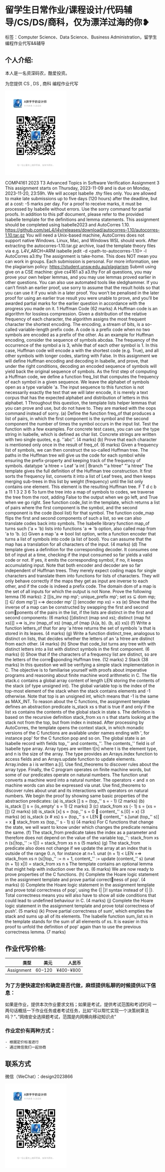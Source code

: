 # 留学生日常作业/课程设计/代码辅导/CS/DS/商科，仅为漂洋过海的你❥
标签：Computer Science、Data Science、Business Administration，留学生编程作业代写&&辅导

## 个人介绍:
本人是一名资深码农，酷爱投资。

为您提供 CS , DS , 商科 编程作业代写

<img src="design2023866.jpg"  width="200" />

COMP4161 2023 T3
Advanced Topics in Software Verification
Assignment 3
This assignment starts on Thursday, 2023-11-09 and is due on Monday, 2023-11-20, 23:59h. We
will accept Isabelle .thy files only. You are allowed to make late submissions up to five days
(120 hours) after the deadline, but at a cost: -5 marks per day. For a proof to receive marks,
it must be processed by Isabelle without errors. Use the sorry command for partial proofs. In
addition to this pdf document, please refer to the provided Isabelle template for the definitions
and lemma statements.
This assignment should be completed using Isabelle2023 and AutoCorres 1.10.
https://github.com/seL4/l4v/releases/download/autocorres-1.10/autocorres-1.10.tar.gz
You will need a Unix-based machine, AutoCorres does not support native Windows. Linux,
Mac, and Windows WSL should work.
After extracting the autocorres-1.10.tar.gz archive, load the template theory files via e.g.
L4V_ARCH=ARM isabelle jedit -d <path-to-autocorres-1.10> -l AutoCorres a3.thy
The assignment is take-home. This does NOT mean you can work in groups. Each submission is
personal. For more information, see the plagiarism policy: https://student.unsw.edu.au/plagiarism
Submit using give on a CSE machine: give cs4161 a3 a3.thy
For all questions, you may prove your own helper lemmas, and you may use lemmas proved
earlier in other questions. You can also use automated tools like sledghammer. If you can’t
finish an earlier proof, use sorry to assume that the result holds so that you can use it if you
wish in a later proof. You won’t be penalised in the later proof for using an earlier true result you
were unable to prove, and you’ll be awarded partial marks for the earlier question in accordance
with the progress you made on it.
1 Huffman Code (62 marks)
A Huffman code is an algorithm for lossless compression. Given a distribution of the relative
frequency of each character, the algorithm assigns the most frequent character the shortest
encoding. The encoding, a stream of bits, is a so-called variable-length prefix code. A code is a
prefix code when no two symbols are encoded as a prefix of the other.
As an example for Huffman encoding, consider the sequence of symbols abcdaa. The frequency
of the occurrence of the symbol a is 3, while that of each other symbol is 1. In this case, Huffman
code will encode a with the shortest code (e.g. True), and all other symbols with longer codes,
starting with False.
In this assignment we will define Huffman encoding and decoding in Isabelle, and prove, that
under the right conditions, decoding an encoded sequence of symbols will yield back the original
sequence of symbols.
As the first step of computing a Huffman code, we define a function freq_list that computes
the frequency of each symbol in a given sequence. We leave the alphabet of symbols open as a
type variable 'a. The input sequence to this function is not necessarily exactly the text that we
will later encode, it is merely a text corpus that has the expected alphabet and distribution of
letters in this alphabet.
1
Throughout this question, the template lists helper lemmas that you can prove and use, but do
not have to. They are marked with the oops command instead of sorry.
(a) Define the function freq_of that produces a list of pairs, in which the first component is
the symbol and the second component the number of times the symbol occurs in the input
list. Test the function with a few examples. For concrete test cases, you can use the type
string in Isabelle, which is defined as char list. Concrete strings are written with two
single quotes, e.g. ''abc''. (4 marks)
(b) Prove that each character is mentioned only once in the result of freq_of. (6 marks)
Given a frequency list of symbols, we can then construct the so-called Huffman tree. The paths
in the Huffman tree will give us the code for each symbol while ensuring the prefix-property and
keeping track of the frequency of symbols.
datatype 'a htree = Leaf 'a int | Branch "'a htree" "'a htree"
The template gives the full definition of the Huffman tree construction. It first sorts the frequency
list, converts it into a list of Leaf trees, and then keeps merging sub-trees in this list by weight
(frequency) until the list only contains one element. This element is the resulting Huffman tree.
F T
d c
b
a
11
1
3
2
3
6
To turn the tree into a map of symbols to codes, we traverse the tree from the root, adding
False to the output when we go left, and True when we go right. See function code_list in the
template, which returns a list of pairs where the first component is the symbol, and the second
component is the code (bool list) for that symbol. The function code_map flips the first and
second components of such a list, so we can also translate codes back into symbols.
The Isabelle library function map_of turns such ('a × 'b) lists into functions 'a ⇒ 'b option,
also called map from 'a to 'b.
(c) Given a map 'a ⇒ bool list option, write a function encoder that turns a list of symbols
into code (a list of bool). You can assume that the map has a translation for all characters
of the input. (4 marks)
(d) The template gives a definition for the corresponding decoder. It consumes one bit of
input at a time, checking if the input consumed so far yields a valid code or not. If yes, it
emits the corresponding symbol, if no, it keeps accumulating input.
Note that both encoder and decoder are so far independent of Huffman trees. They
merely expect coding maps for single characters and translate them into functions for lists
of characters. They will only behave correctly if the maps they get as input are inverse to
each other, and if the code is indeed a prefix code. The domain dom of a map is the set of
all inputs for which the output is not None.
Prove the following lemma (16 marks):
2
[[is_inv mp mp'; unique_prefix mp'; set xs ⊆ dom mp; [] ∈/ dom mp']]
=⇒ decoder mp' [] (encoder mp xs) = xs
(e) Show that the inverse of a map can be constructed by swapping the first and second components of the pairs in the list, if the lists are distinct in the first and second components:
(6 marks)
[[distinct (map snd xs); distinct (map fst xs)]]
=⇒ is_inv (map_of xs) (map_of (map (λ(a, b). (b, a)) xs))
(f) Write a function letters_of that for any 'a htree returns the set of symbols 'a that is
stored in its leaves. (4 marks)
(g) Write a function distinct_tree, analogous to distinct on lists, that decides whether the
letters of an 'a htree are distinct from each other. (4 marks)
(h) Show that code_list turns any tree with with distinct letters into a list with distinct
symbols in the first component. (6 marks)
(i) Show that if the characters of a frequency list are distinct, so are the letters of the corresponding Huffman tree. (12 marks)
2 Stack (38 marks)
In this question we will be verifying a simple stack implementation in C. The objective is to
familiarise yourself with proofs about imperative programs and reasoning about finite machine
word arithmetic in C.
The file stack.c contains a global array content of length LEN storing the contents of the stack
(of type unsigned int). The global variable top is the index of the top-most element of the
stack when the stack contains elements and -1 otherwise. Note that top is an unsigned int,
which means that -1 is the same as MAX_INT.
To reason about the C functions, the assignment template defines an abstraction predicate
is_stack xs s that is true if and only if the list xs contains the contents of the global stack in
state s. The definition is based on the recursive definition stack_from xs n s that starts looking
at the stack not from the top, but from index n instead.
After processing by AutoCorres, the template opens the context stack, in which monadic versions
of the C functions are available under names ending with ', for instance pop' for the C function
pop and so on. The global state is an Isabelle record with fields top_'' and contents_''. The
contents_'' field is of Isabelle type array. Array types are written t[n] where t is the element
type, and n is the size of the array. The type provides an Arrays.index function to access fields
and an Arrays.update function to update elements. Array.index a i is written a.[i]. Use
find_theorems to discover rules about the array type.
Finally, the C program operates on finite machine words, but some of our predicates operate
on natural numbers. The function unat converts a machine word into a natural number. The
operators < and ≤ on machine words can also be expressed via unat. Use find_theorems to
discover rules about unat and its interactions with operators on natural numbers.
We begin the proof by showing same basic properties of the abstraction predicates:
(a) is_stack [] s = (top_'' s = - 1) (2 marks)
(b) is_stack [] s = (is_empty' s = 1) (2 marks)
3
(c) stack_from xs (- 1) s = (xs = []) (2 marks)
(d) is_stack [x] s = (top_'' s = 0 ∧ content_'' s.[0] = x) (3 marks)
(e) is_stack (x # xs) s =
(top_'' s < LEN ∧
content_'' s.[unat (top_'' s)] = x ∧ stack_from xs (top_'' s - 1) s)
(4 marks)
For C functions that change the state, we will want to know under which changes the predicate
remains the same.
(f) The stack_from predicate takes the index as a parameter and therefore does not depend
on the value of the variable top_'':
stack_from xs n (s(|top_'' := t|)) = stack_from xs n s (5 marks)
(g) The stack_from predicate also does not change if we update the array at an index that is
outside of the range 0..n, for instance at n+1.
unat (n + 1) < LEN =⇒
stack_from xs n
(s(|top_'' := n + 1, content_'' := update (content_'' s) (unat (n + 1)) x|)) =
stack_from xs n s
The template contains an optional lemma that might help with induction over the xs.
(6 marks)
We are now ready to prove properties of the C functions.
(h) Complete the Hoare logic statement in the assignment template and prove partial correctness of pop'. (4 marks)
(i) Complete the Hoare logic statement in the assignment template and prove total correctness
of pop', using the {| |}! syntax instead of {| |}. Total correctness means you will also have
to show all side conditions that could lead to undefined behaviour in C. (4 marks)
(j) Complete the Hoare logic statement in the assignment template and prove total correctness
of push'. (5 marks)
(k) Prove partial correctness of sum', which empties the stack and sums up all of its elements.
The Isabelle function sum_list xs in the template stands for the sum of all elements of
xs. It is easier in this proof to unfold the definition of pop' again than to use the previous
correctness lemma. (7 marks)
## 作业代写价格:

|类型|美元|人民币|
|-----:|-----:|-----:|
|Assignment|$60-$120|¥400-¥800|

### 为了方便快速定价和确定是否代做，麻烦提供私聊的时候提供以下信息：
如果是作业，提供本次作业要求文档；如果是考试，提供考试范围和考试时间
一两句话概括一下作业任务或者考试任务，比如”可以帮忙实现一个决策树算法吗？”、”网络安全选择题考试，范围是内网横向移动知识点”
### 作业定价有两种方式：
    - 根据定价标准进行
    - 通过微信我们一起协商
## 联系方式

微信（WeChat）：design2023866

<img src="design2023866.jpg"  width="200" />
